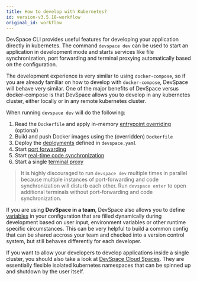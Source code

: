 ```yaml
---
title: How to develop with Kubernetes?
id: version-v3.5.18-workflow
original_id: workflow
---
```


DevSpace CLI provides useful features for developing your application directly in kubernetes. The command `devspace dev` can be used to start an application in development mode and starts services like file synchronization, port forwarding and terminal proxying automatically based on the configuration.  

The development experience is very similar to using `docker-compose`, so if you are already familiar on how to develop with `docker-compose`, DevSpace will behave very similar. One of the major benefits of DevSpace versus docker-compose is that DevSpace allows you to develop in any kubernetes cluster, either locally or in any remote kubernetes cluster.   
  
When running `devspace dev` will do the following:
1. Read the `Dockerfile` and apply in-memory [entrypoint overriding](../development/overrides) (optional)
2. Build and push Docker images using the (overridden) `Dockerfile`
3. Deploy the [deployments](../workflow-basics/deployment) defined in `devspace.yaml`
4. Start [port forwarding](../development/port-forwarding)
5. Start [real-time code synchronization](../development/synchronization)
6. Start a single [terminal proxy](../development/terminal)

> It is highly discouraged to run `devspace dev` multiple times in parallel because multiple instances of port-forwarding and code synchronization will disturb each other. Run `devspace enter` to open additional terminals without port-forwarding and code synchronization.

If you are using **DevSpace in a team**, DevSpace also allows you to define [variables](../configuration/variables) in your configuration that are filled dynamically during development based on user input, environment variables or other runtime specific circumstances. This can be very helpful to build a common config that can be shared accross your team and checked into a version control system, but still behaves differently for each developer.  

If you want to allow your developers to develop applications inside a single cluster, you should also take a look at [DevSpace Cloud Spaces](../cloud/spaces/what-are-spaces). They are essentially flexible isolated kubernetes namespaces that can be spinned up and shutdown by the user itself.
